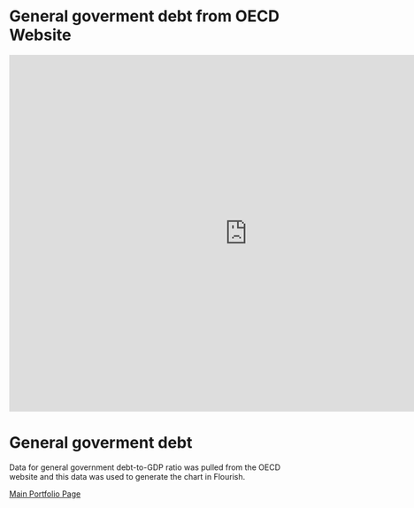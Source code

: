 
# General goverment debt from OECD Website
<iframe src="https://data.oecd.org/chart/65u0" width="860" height="645" style="border: 0" mozallowfullscreen="true" webkitallowfullscreen="true" allowfullscreen="true"><a href="https://data.oecd.org/chart/65u0" target="_blank">OECD Chart: General government debt, Total, % of GDP, Annual, 2018</a></iframe>

# General goverment debt 
Data for general government debt-to-GDP ratio was pulled from the OECD website and this data was used to generate the chart in Flourish.  
<div class="flourish-embed flourish-chart" data-src="visualisation/3729212" data-url="https://flo.uri.sh/visualisation/3729212/embed" aria-label=""><script src="https://public.flourish.studio/resources/embed.js"></script></div>


[Main Portfolio Page](/README.md)
